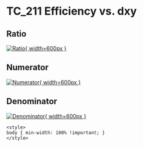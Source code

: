 # TC_211 Efficiency vs. dxy

## Ratio

[![Ratio](../mtv/var/TC_211_eff_dxy.png){ width=600px }](../mtv/var/TC_211_eff_dxy.pdf)

## Numerator

[![Numerator](../mtv/num/TC_211_eff_dxy_num.png){ width=600px }](../mtv/num/TC_211_eff_dxy_num.pdf)

## Denominator

[![Denominator](../mtv/den/TC_211_eff_dxy_den.png){ width=600px }](../mtv/den/TC_211_eff_dxy_den.pdf)


``` {=html}
<style>
body { min-width: 100% !important; }
</style>
```
